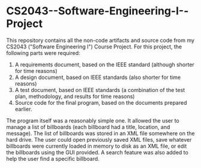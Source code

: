 CS2043--Software-Engineering-I--Project
=======================================
This repository contains all the non-code artifacts and source code from my CS2043 ("Software Engineering I") Course Project. 
For this project, the following parts were required:<br>
1. A requirements document, based on the IEEE standard (although shorter for time reasons)<br>
2. A design document, based on IEEE standards (also shorter for time reasons)<br>
3. A test document, based on IEEE standards (a combination of the test plan, methodology, and results for time reasons)<br>
4. Source code for the final program, based on the documents prepared earlier.

The program itself was a reasonably simple one. It allowed the user to manage a list of billboards (each billboard had a title, location, and message). The list of billboards was stored in an XML file somewhere on the hard drive. The user could open previously saved XML files, save whatever billboards were currently loaded in memory to disk as an XML file, or edit the billboards using the GUI provided. A search feature was also added to help the user find a specific billboard.
